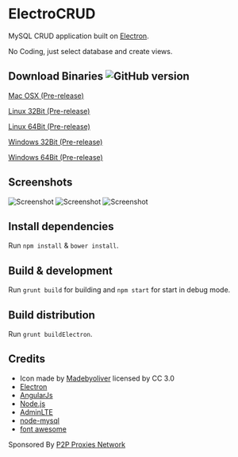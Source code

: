 # ElectroCRUD

MySQL CRUD application built on [Electron](http://electron.atom.io/).

No Coding, just select database and create views.

## Download Binaries ![GitHub version](https://badge.fury.io/gh/garrylachman%2FElectroCRUD.svg)

[Mac OSX  (Pre-release)](https://github.com/garrylachman/ElectroCRUD/raw/master/dist_binaries/ElectoCRUD-darwin-x64.zip)

[Linux 32Bit  (Pre-release)](https://github.com/garrylachman/ElectroCRUD/raw/master/dist_binaries/ElectoCRUD-linux-ia32.zip)

[Linux 64Bit  (Pre-release)](https://github.com/garrylachman/ElectroCRUD/raw/master/dist_binaries/ElectoCRUD-linux-x64.zip)

[Windows 32Bit  (Pre-release)](https://github.com/garrylachman/ElectroCRUD/raw/master/dist_binaries/ElectoCRUD-win32-ia32.zip)

[Windows 64Bit  (Pre-release)](https://github.com/garrylachman/ElectroCRUD/raw/master/dist_binaries/ElectoCRUD-win32-x64.zip)

## Screenshots
![Screenshot](http://i.imgur.com/cGVXegb.png)
![Screenshot](http://i.imgur.com/mrFLg5e.png)
![Screenshot](http://i.imgur.com/A51zLRv.png)

## Install dependencies

Run `npm install` & `bower install`.

## Build & development

Run `grunt build` for building and `npm start` for start in debug mode.

## Build distribution

Run `grunt buildElectron`.

## Credits

* Icon made by [Madebyoliver](http://www.flaticon.com/authors/madebyoliver) licensed by CC 3.0
* [Electron](http://electron.atom.io/)
* [AngularJs](https://angularjs.org/)
* [Node.js](https://nodejs.org)
* [AdminLTE](https://almsaeedstudio.com/)
* [node-mysql](https://github.com/felixge/node-mysql)
* [font awesome](http://fontawesome.io)

Sponsored By [P2P Proxies Network](https://rev.proxies.online)
